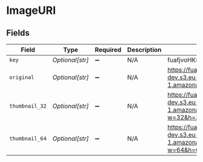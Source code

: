 # ImageURI


## Fields

| Field                                                                                                                                       | Type                                                                                                                                        | Required                                                                                                                                    | Description                                                                                                                                 | Example                                                                                                                                     |
| ------------------------------------------------------------------------------------------------------------------------------------------- | ------------------------------------------------------------------------------------------------------------------------------------------- | ------------------------------------------------------------------------------------------------------------------------------------------- | ------------------------------------------------------------------------------------------------------------------------------------------- | ------------------------------------------------------------------------------------------------------------------------------------------- |
| `key`                                                                                                                                       | *Optional[str]*                                                                                                                             | :heavy_minus_sign:                                                                                                                          | N/A                                                                                                                                         | fuafjvoHKsudhfagweucjasdvga                                                                                                                 |
| `original`                                                                                                                                  | *Optional[str]*                                                                                                                             | :heavy_minus_sign:                                                                                                                          | N/A                                                                                                                                         | https://fuafjvoHKsu.cloudimg.io/v7/e-mage-sam-bucket-dev.s3.eu-central-1.amazonaws.com/files/fuafjvoHKsudhfagweucjasdvga/original           |
| `thumbnail_32`                                                                                                                              | *Optional[str]*                                                                                                                             | :heavy_minus_sign:                                                                                                                          | N/A                                                                                                                                         | https://fuafjvoHKsu.cloudimg.io/v7/e-mage-sam-bucket-dev.s3.eu-central-1.amazonaws.com/files/fuafjvoHKsudhfagweucjasdvga/original?w=32&h=32 |
| `thumbnail_64`                                                                                                                              | *Optional[str]*                                                                                                                             | :heavy_minus_sign:                                                                                                                          | N/A                                                                                                                                         | https://fuafjvoHKsu.cloudimg.io/v7/e-mage-sam-bucket-dev.s3.eu-central-1.amazonaws.com/files/fuafjvoHKsudhfagweucjasdvga/original?w=64&h=64 |